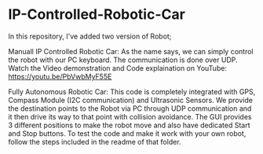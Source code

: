 # IP-Controlled-Robotic-Car

In this repository, I've added two version of Robot;

Manuall IP Controlled Robotic Car:
    As the name says, we can simply control the robot with our PC keyboard. The communication is done over UDP.
    Watch the Video demonstration and Code explaination on YouTube: https://youtu.be/PbVwbMyF55E
    

Fully Autonomous Robotic Car: 
    This code is completely integrated with GPS, Compass Module (I2C communication) and Ultrasonic Sensors. We provide the destination points to the Robot via PC through UDP communication and it then drive its way to that point with collision avoidance. The GUI provides 3 different positions to make the robot move and also have dedicated Start and Stop buttons. To test the code and make it work with your own robot, follow the steps included in the readme of that folder.
    
    
